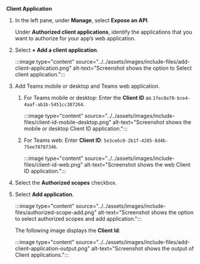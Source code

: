 **Client Application**

1. In the left pane, under **Manage**, select **Expose an API**.

   Under **Authorized client applications**, identify the applications that you want to authorize for your app’s web application. 

1. Select **+ Add a client application**. 

   :::image type="content" source="../../assets/images/include-files/add-client-application.png" alt-text="Screenshot shows the option to Select client application."::: 

1. Add Teams mobile or desktop and Teams web application.

    1. For Teams mobile or desktop: Enter the **Client ID** as `1fec8e78-bce4-4aaf-ab1b-5451cc387264`.
   
       :::image type="content" source="../../assets/images/include-files/client-id-mobile-desktop.png" alt-text="Screenshot shows the mobile or desktop Client ID application.":::
 
    1. For Teams web: Enter **Client ID**: `5e3ce6c0-2b1f-4285-8d4b-75ee78787346`.
      
       :::image type="content" source="../../assets/images/include-files/client-id-web.png" alt-text="Screenshot shows the web Client ID application."::: 

1. Select the **Authorized scopes** checkbox.

1. Select **Add application**.

   :::image type="content" source="../../assets/images/include-files/authorized-scope-add.png" alt-text="Screenshot shows the option to select authorized scopes and add application."::: 

   The following image displays the **Client Id**:

   :::image type="content" source="../../assets/images/include-files/add-client-application-output.png" alt-text="Screenshot shows the output of Client applications."::: 